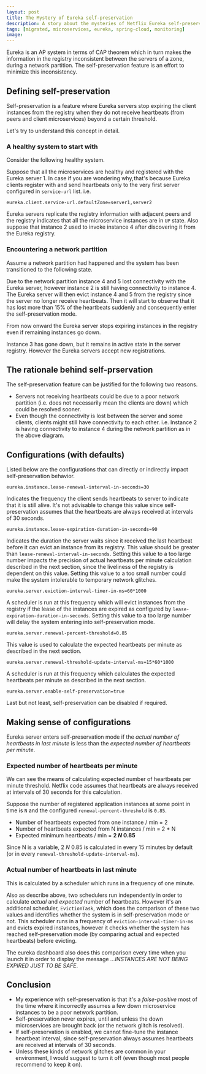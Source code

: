 ```yaml
---
layout: post
title: The Mystery of Eureka self-preservation
description: A story about the mysteries of Netflix Eureka self-preservation
tags: [migrated, microservices, eureka, spring-cloud, monitoring]
image:
---
```


Eureka is an AP system in terms of CAP theorem which in turn makes the information in the registry inconsistent between the servers of a zone, during a network partition. The self-preservation feature is an effort to minimize this inconsistency.

## Defining self-preservation
Self-preservation is a feature where Eureka servers stop expiring the client instances from the registry when they do not receive heartbeats (from peers and client microservices) beyond a certain threshold.

Let's try to understand this concept in detail.

### A healthy system to start with
Consider the following healthy system.

Suppose that all the microservices are healthy and registered with the Eureka server 1. In case if you are wondering why, that's because Eureka clients register with and send heartbeats only to the very first server configured in `service-url` list. i.e.

```properties
eureka.client.service-url.defaultZone=server1,server2
```

Eureka servers replicate the registry information with adjacent peers and the registry indicates that all the microservice instances are in `UP` state. Also suppose that instance 2 used to invoke instance 4 after discovering it from the Eureka registry.


### Encountering a network partition
Assume a network partition had happened and the system has been transitioned to the following state.

Due to the network partition instance 4 and 5 lost connectivity with the Eureka server, however instance 2 is still having connectivity to instance 4. The Eureka server will then evict instance 4 and 5 from the registry since the server no longer receive heartbeats. Then it will start to observe that it has lost more than 15% of the heartbeats suddenly and consequently enter the self-preservation mode.

From now onward the Eureka server stops expiring instances in the registry even if remaining instances go down.

Instance 3 has gone down, but it remains in active state in the server registry. However the Eureka servers accept new registrations.


## The rationale behind self-prservation
The self-preservation feature can be justified for the following two reasons.

- Servers not receiving heartbeats could be due to a poor network partition (i.e. does not      necessarily mean the clients are down) which could be resolved sooner.
- Even though the connectivity is lost between the server and some clients, clients might still have connectivity to each other. i.e. Instance 2 is having connectivity to instance 4 during the network partition as in the above diagram.

## Configurations (with defaults)
Listed below are the configurations that can directly or indirectly impact self-preservation behavior.


```properties
eureka.instance.lease-renewal-interval-in-seconds=30
```

Indicates the frequency the client sends heartbeats to server to indicate that it is still alive. It's not advisable to change this value since self-preservation assumes that the heartbeats are always received at intervals of 30 seconds.


```properties
eureka.instance.lease-expiration-duration-in-seconds=90
```

Indicates the duration the server waits since it received the last heartbeat before it can evict an instance from its registry. This value should be greater than `lease-renewal-interval-in-seconds`. Setting this value to a too large number impacts the precision of actual heartbeats per minute calculation described in the next section, since the liveliness of the registry is dependent on this value. Setting this value to a too small number could make the system intolerable to temporary network glitches.

```properties
eureka.server.eviction-interval-timer-in-ms=60*1000
```

A scheduler is run at this frequency which will evict instances from the registry if the lease of the instances are expired as configured by `lease-expiration-duration-in-seconds`. Setting this value to a too large number will delay the system entering into self-preservation mode.

```properties
eureka.server.renewal-percent-threshold=0.85
```

This value is used to calculate the expected heartbeats per minute as described in the next section.

```properties
eureka.server.renewal-threshold-update-interval-ms=15*60*1000
```

A scheduler is run at this frequency which calculates the expected heartbeats per minute as described in the next section.

```properties
eureka.server.enable-self-preservation=true
```

Last but not least, self-preservation can be disabled if required.


## Making sense of configurations
Eureka server enters self-preservation mode if the *actual number of heartbeats in last minute* is less than the *expected number of heartbeats per minute*.

### Expected number of heartbeats per minute
We can see the means of calculating expected number of heartbeats per minute threshold. Netflix code assumes that heartbeats are always received at intervals of 30 seconds for this calculation.

Suppose the number of registered application instances at some point in time is `N` and the configured `renewal-percent-threshold` is `0.85`.

- Number of heartbeats expected from one instance / min = 2
- Number of heartbeats expected from N instances / min = 2 <nowiki>*</nowiki> N
- Expected minimum heartbeats / min = **2 <nowiki>*</nowiki> N <nowiki>*</nowiki> 0.85**

Since N is a variable, 2 <nowiki>*</nowiki> N <nowiki>*</nowiki> 0.85 is calculated in every 15 minutes by default (or in every `renewal-threshold-update-interval-ms`).


### Actual number of heartbeats in last minute
This is calculated by a scheduler which runs in a frequency of one minute.

Also as describe above, two schedulers run independently in order to calculate *actual* and *expected* number of heartbeats. However it's an additional scheduler, `EvictionTask`, which does the comparison of these two values and identifies whether the system is in self-preservation mode or not. This scheduler runs in a frequency of `eviction-interval-timer-in-ms` and evicts expired instances, however it checks whether the system has reached self-preservation mode (by comparing actual and expected heartbeats) before evicting.

The eureka dashboard also does this comparison every time when you launch it in order to display the message *…INSTANCES ARE NOT BEING EXPIRED JUST TO BE SAFE*.


## Conclusion
- My experience with self-preservation is that it's a *false-positive* most of the time where it incorrectly assumes a few down microservice instances to be a poor network partition.
- Self-preservation never expires, until and unless the down microservices are brought back (or the network glitch is resolved).
- If self-preservation is enabled, we cannot fine-tune the instance heartbeat interval, since self-preservation always assumes heartbeats are received at intervals of 30 seconds.
- Unless these kinds of network glitches are common in your environment, I would suggest to turn it off (even though most people recommend to keep it on).